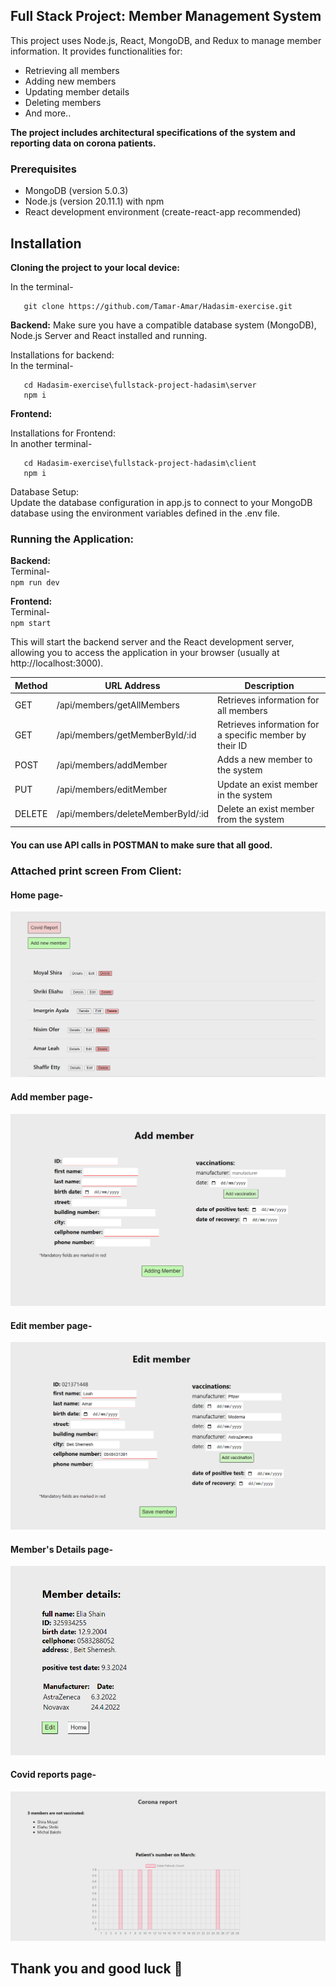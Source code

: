 ## Full Stack Project: Member Management System

This project uses Node.js, React, MongoDB, and Redux to manage member information. It provides functionalities for:
- Retrieving all members
- Adding new members
- Updating member details
- Deleting members
- And more..

**The project includes architectural specifications of the system and reporting data on corona patients.**

### Prerequisites

- MongoDB (version 5.0.3)
- Node.js (version 20.11.1) with npm
- React development environment (create-react-app recommended)

## Installation

**Cloning the project to your local device:**

In the terminal-
```
   git clone https://github.com/Tamar-Amar/Hadasim-exercise.git
```

**Backend:**
Make sure you have a compatible database system (MongoDB), Node.js Server and React installed and running.

Installations for backend:  
In the terminal- 
```
   cd Hadasim-exercise\fullstack-project-hadasim\server
   npm i
```

**Frontend:**

Installations for Frontend:   
In another terminal-
```
   cd Hadasim-exercise\fullstack-project-hadasim\client
   npm i
```


Database Setup:  
Update the database configuration in app.js to connect to your MongoDB database using the environment variables defined in the .env file.

### Running the Application:
**Backend:**  
Terminal-  
`npm run dev`

**Frontend:**  
Terminal-  
`npm start`

This will start the backend server and the React development server, allowing you to access the application in your browser (usually at http://localhost:3000).

| Method | URL Address | Description |
|---|---|---|
| GET | /api/members/getAllMembers | Retrieves information for all members|
| GET | /api/members/getMemberById/:id | Retrieves information for a specific member by their ID |
| POST | /api/members/addMember | Adds a new member to the system |
| PUT | /api/members/editMember | Update an exist member in the system |
| DELETE | /api/members/deleteMemberById/:id | Delete an exist member from the system |


#### You can use API calls in POSTMAN to make sure that all good. 

### Attached print screen From Client:
#### Home page- 
![home](./SCREEN_SHOTS/home.png)
#### Add member page- 
![add](./SCREEN_SHOTS/add.png)
#### Edit member page- 
![update](./SCREEN_SHOTS/update.png)
#### Member's Details page- 
![details](./SCREEN_SHOTS/details.png)
#### Covid reports page- 
![report](./SCREEN_SHOTS/report.png)



## Thank you and good luck 🙂
